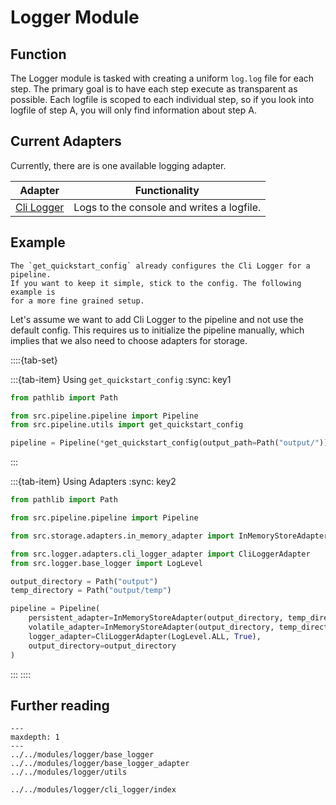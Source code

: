 # Logger Module

## Function
The Logger module is tasked with creating a uniform `log.log` file for each 
step. The primary goal is to have each step execute as transparent as possible.
Each logfile is scoped to each individual step, so if you look into logfile 
of step A, you will only find information about step A.

## Current Adapters
Currently, there are is one available logging adapter.

| Adapter                                             | Functionality                             |
|-----------------------------------------------------|-------------------------------------------|
| [Cli Logger](../../modules/logger/cli_logger/index) | Logs to the console and writes a logfile. |

## Example
```{note}
The `get_quickstart_config` already configures the Cli Logger for a pipeline.
If you want to keep it simple, stick to the config. The following example is 
for a more fine grained setup.
```
Let's assume we want to add Cli Logger to the pipeline and not use the 
default config. This requires us to initialize the pipeline manually, which 
implies that we also need to choose adapters for storage.

::::{tab-set}

:::{tab-item} Using `get_quickstart_config`
:sync: key1
```python
from pathlib import Path

from src.pipeline.pipeline import Pipeline
from src.pipeline.utils import get_quickstart_config

pipeline = Pipeline(*get_quickstart_config(output_path=Path("output/")))
```
:::

:::{tab-item} Using Adapters
:sync: key2

```python
from pathlib import Path

from src.pipeline.pipeline import Pipeline

from src.storage.adapters.in_memory_adapter import InMemoryStoreAdapter

from src.logger.adapters.cli_logger_adapter import CliLoggerAdapter
from src.logger.base_logger import LogLevel

output_directory = Path("output")
temp_directory = Path("output/temp")

pipeline = Pipeline(
    persistent_adapter=InMemoryStoreAdapter(output_directory, temp_directory),
    volatile_adapter=InMemoryStoreAdapter(output_directory, temp_directory),
    logger_adapter=CliLoggerAdapter(LogLevel.ALL, True),
    output_directory=output_directory
)
```
:::
::::

## Further reading
```{toctree}
---
maxdepth: 1
---
../../modules/logger/base_logger
../../modules/logger/base_logger_adapter
../../modules/logger/utils

../../modules/logger/cli_logger/index
```